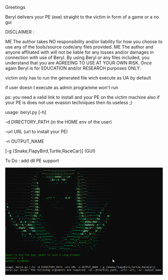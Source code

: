 Greetings

Beryl delivers your PE (exe) straight to the victim in form of a game or a no gui 

DISCLAIMER :

ME The author takes NO responsibility and/or liability for how you choose to use any of the tools/source code/any files provided. ME The author and anyone affiliated with will not be liable for any losses and/or damages in connection with use of Beryl. By using Beryl or any files included, you understand that you are AGREEING TO USE AT YOUR OWN RISK. Once again Beryl is for EDUCATION and/or RESEARCH purposes ONLY.

victim only has to run the generated file wich execute as UA by default

if user doesn t execute as admin programme won't run

ps: you need a valid link to install and your PE on the victim machine
    also if your PE is does not use evasion techniques then its useless ;)

usage: beryl.py [-h] 

-d DIRECTORY_PATH (in the HOME env of the user)

-url URL (url to install your PE)

-n OUTPUT_NAME 

[-g {Snake,FlapyBird,Turtle,RaceCar}] (GUI)


To Do :
add dll PE support

![Alt text](<2023-08-31 09_57_39-Command Prompt.png>)